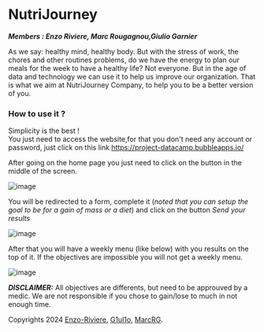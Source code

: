 # NutriJourney
*__Members : Enzo Riviere, Marc Rougagnou,Giulio Garnier__*

As we say: healthy mind, healthy body. But with the stress of work, the chores and other routines problems, do we have the energy to plan our meals for the week to have a healthy life? Not everyone. But in the age of data and technology we can use it to help us improve our organization. That is what we aim at NutriJourney Company, to help you to be a better version of you.

### How to use it ?
Simplicity is the best !  
You just need to access the website,for that you don't need any account or password, just click on this link <https://project-datacamp.bubbleapps.io/>

After going on the home page you just need to click on the button in the middle of the screen.

![image](https://github.com/user-attachments/assets/53674d33-dd91-411a-af68-1c56a979d3b0)

You will be redirected to a form, complete it (*noted that you can setup the goal to  be for a gain of mass or a diet*) and click on the button *Send your results*

![image](https://github.com/user-attachments/assets/58d42add-9531-4e6b-a80b-70550a09e67f)

After that you will have a weekly menu (like below) with you results on the top of it. If the objectives are impossible you will not get a weekly menu.

![image](https://github.com/user-attachments/assets/5b813244-af28-45cc-a2cb-6be5c7588a93)

*__DISCLAIMER:__* All objectives are differents, but need to be approuved by a medic. We are not responsible if you chose to gain/lose to much in not enough time.

Copyrights 2024 [Enzo-Riviere](https://github.com/Enzo-Riviere "Enzo-Riviere"), [G1ul1o](https://github.com/G1ul1o "G1ul1o"), [MarcRG](https://github.com/Marc-Rougagnou "MarcRG").

